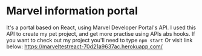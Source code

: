 # Marvel information portal
It's a portal based on React, using Marvel Developer Portal's API. I used this API to create my pet project, and get more practise using APIs abs hooks.
If you want to check out my project you'll need to type
```npm start```
Or visit link below:
https://marveltestreact-70d21a9637ac.herokuapp.com/
